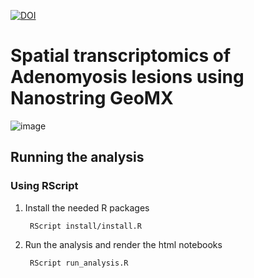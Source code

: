 [![DOI](https://zenodo.org/badge/DOI/10.5281/zenodo.15642732.svg)](https://doi.org/10.5281/zenodo.15642732)

# Spatial transcriptomics of Adenomyosis lesions using Nanostring GeoMX
![image]([https://github.com/user-attachments/assets/29c381a9-8f0a-4d41-9c35-5e6cc5aa64e9](https://github.com/CBFLivUni/AdenomyosisGeoMX/blob/main/supporting_images/experimental_design.png))



## Running the analysis
### Using RScript

1.	Install the needed R packages
    ```console
     RScript install/install.R
    ```
2.	Run the analysis and render the html notebooks
    ```console
     RScript run_analysis.R
    ```
